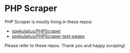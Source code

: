 # PHP Scraper

PHP Scraper is mostly living in these repos:

- [spekulatius/PHPScraper](https://github.com/spekulatius/PHPScraper)
- [spekulatius/PHPScraper-test-pages](https://github.com/spekulatius/phpscraper-test-pages)

Please refer to these repos. Thank you and happy scraping!
